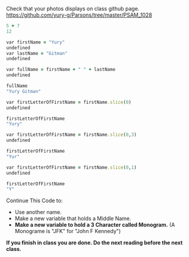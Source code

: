 Check that your photos displays on class github page. https://github.com/yury-g/Parsons/tree/master/PSAM_1028

```ruby
5 + 7 
12

var firstName = "Yury"
undefined
var lastName = "Gitman"
undefined

var fullName = firstName + " " + lastName
undefined

fullName
"Yury Gitman"

var firstLetterOfFirstName = firstName.slice(0)
undefined

firstLetterOfFirstName
"Yury"

var firstLetterOfFirstName = firstName.slice(0,3)
undefined

firstLetterOfFirstName
"Yur"

var firstLetterOfFirstName = firstName.slice(0,1)
undefined

firstLetterOfFirstName
"Y"


```

Continue This Code to: 
+  Use another name.  
+  Make a new variable that holds a Middle Name. 
+  **Make a new variable to hold a 3 Character called Monogram.** 
      (A Monograme is "JFK" for "John F Kennedy")
  
 **If you finish in class you are done. Do the next reading before the next class.** 

